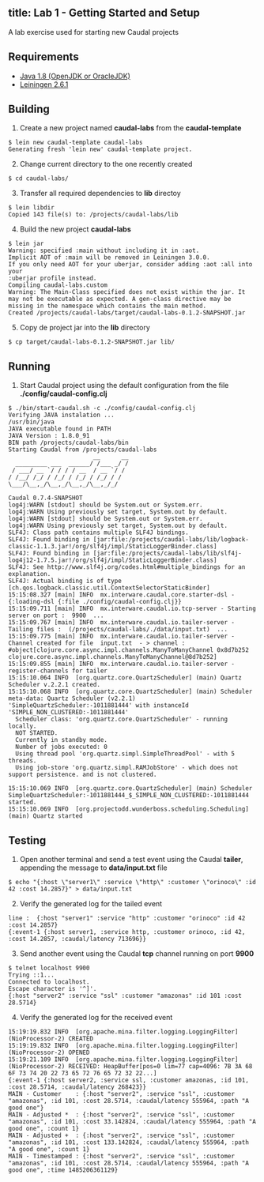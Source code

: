 title: Lab 1 - Getting Started and Setup
---
A lab exercise used for starting new Caudal projects

## Requirements
 * [Java 1.8 (OpenJDK or OracleJDK)](https://hackmd.io/s/SyhN1EdHe)
 * [Leiningen 2.6.1](installLeiningen)


## Building

1. Create a new project named **caudal-labs** from the **caudal-template**
```
$ lein new caudal-template caudal-labs
Generating fresh 'lein new' caudal-template project.
```

2. Change current directory to the one recently created
```
$ cd caudal-labs/
```

3. Transfer all required dependencies to **lib** directoy
```
$ lein libdir
Copied 143 file(s) to: /projects/caudal-labs/lib
```

4. Build the new project **caudal-labs**
```
$ lein jar
Warning: specified :main without including it in :aot.
Implicit AOT of :main will be removed in Leiningen 3.0.0.
If you only need AOT for your uberjar, consider adding :aot :all into your
:uberjar profile instead.
Compiling caudal-labs.custom
Warning: The Main-Class specified does not exist within the jar. It may not be executable as expected. A gen-class directive may be missing in the namespace which contains the main method.
Created /projects/caudal-labs/target/caudal-labs-0.1.2-SNAPSHOT.jar
```

5. Copy de project jar into the **lib** directory
```
$ cp target/caudal-labs-0.1.2-SNAPSHOT.jar lib/
```


## Running

1. Start Caudal project using the default configuration from the file **./config/caudal-config.clj**
```
$ ./bin/start-caudal.sh -c ./config/caudal-config.clj
Verifying JAVA instalation ...
/usr/bin/java
JAVA executable found in PATH
JAVA Version : 1.8.0_91
BIN path /projects/caudal-labs/bin
Starting Caudal from /projects/caudal-labs
                        __      __
  _________ ___  ______/ /___ _/ /
 / ___/ __ `/ / / / __  / __ `/ /
/ /__/ /_/ / /_/ / /_/ / /_/ / /
\___/\__,_/\__,_/\__,_/\__,_/_/

Caudal 0.7.4-SNAPSHOT
log4j:WARN [stdout] should be System.out or System.err.
log4j:WARN Using previously set target, System.out by default.
log4j:WARN [stdout] should be System.out or System.err.
log4j:WARN Using previously set target, System.out by default.
SLF4J: Class path contains multiple SLF4J bindings.
SLF4J: Found binding in [jar:file:/projects/caudal-labs/lib/logback-classic-1.1.3.jar!/org/slf4j/impl/StaticLoggerBinder.class]
SLF4J: Found binding in [jar:file:/projects/caudal-labs/lib/slf4j-log4j12-1.7.5.jar!/org/slf4j/impl/StaticLoggerBinder.class]
SLF4J: See http://www.slf4j.org/codes.html#multiple_bindings for an explanation.
SLF4J: Actual binding is of type [ch.qos.logback.classic.util.ContextSelectorStaticBinder]
15:15:08.327 [main] INFO  mx.interware.caudal.core.starter-dsl - {:loading-dsl {:file ./config/caudal-config.clj}}
15:15:09.711 [main] INFO  mx.interware.caudal.io.tcp-server - Starting server on port :  9900  ...
15:15:09.767 [main] INFO  mx.interware.caudal.io.tailer-server - Tailing files :  (/projects/caudal-labs/./data/input.txt)  ...
15:15:09.775 [main] INFO  mx.interware.caudal.io.tailer-server - Channel created for file  input.txt  - > channel :  #object[clojure.core.async.impl.channels.ManyToManyChannel 0x8d7b252 clojure.core.async.impl.channels.ManyToManyChannel@8d7b252]
15:15:09.855 [main] INFO  mx.interware.caudal.io.tailer-server - register-channels for tailer
15:15:10.064 INFO  [org.quartz.core.QuartzScheduler] (main) Quartz Scheduler v.2.2.1 created.
15:15:10.068 INFO  [org.quartz.core.QuartzScheduler] (main) Scheduler meta-data: Quartz Scheduler (v2.2.1) 'SimpleQuartzScheduler:-1011881444' with instanceId 'SIMPLE_NON_CLUSTERED:-1011881444'
  Scheduler class: 'org.quartz.core.QuartzScheduler' - running locally.
  NOT STARTED.
  Currently in standby mode.
  Number of jobs executed: 0
  Using thread pool 'org.quartz.simpl.SimpleThreadPool' - with 5 threads.
  Using job-store 'org.quartz.simpl.RAMJobStore' - which does not support persistence. and is not clustered.

15:15:10.069 INFO  [org.quartz.core.QuartzScheduler] (main) Scheduler SimpleQuartzScheduler:-1011881444_$_SIMPLE_NON_CLUSTERED:-1011881444 started.
15:15:10.069 INFO  [org.projectodd.wunderboss.scheduling.Scheduling] (main) Quartz started
```


## Testing

1. Open another terminal and send a test event using the Caudal **tailer**, appending the message to **data/input.txt** file
```
$ echo "{:host \"server1\" :service \"http\" :customer \"orinoco\" :id 42 :cost 14.2857}" > data/input.txt
```

2. Verify the generated log for the tailed event
```
line :  {:host "server1" :service "http" :customer "orinoco" :id 42 :cost 14.2857}
{:event-1 {:host server1, :service http, :customer orinoco, :id 42, :cost 14.2857, :caudal/latency 713696}}
```

3. Send another event using the Caudal **tcp** channel running on port **9900**
```
$ telnet localhost 9900
Trying ::1...
Connected to localhost.
Escape character is '^]'.
{:host "server2" :service "ssl" :customer "amazonas" :id 101 :cost 28.5714}
```

4. Verify the generated log for the received event
```
15:19:19.832 INFO  [org.apache.mina.filter.logging.LoggingFilter] (NioProcessor-2) CREATED
15:19:19.832 INFO  [org.apache.mina.filter.logging.LoggingFilter] (NioProcessor-2) OPENED
15:19:21.109 INFO  [org.apache.mina.filter.logging.LoggingFilter] (NioProcessor-2) RECEIVED: HeapBuffer[pos=0 lim=77 cap=4096: 7B 3A 68 6F 73 74 20 22 73 65 72 76 65 72 32 22...]
{:event-1 {:host server2, :service ssl, :customer amazonas, :id 101, :cost 28.5714, :caudal/latency 268423}}
MAIN - Customer    : {:host "server2", :service "ssl", :customer "amazonas", :id 101, :cost 28.5714, :caudal/latency 555964, :path "A good one"}
MAIN - Adjusted *  : {:host "server2", :service "ssl", :customer "amazonas", :id 101, :cost 33.142824, :caudal/latency 555964, :path "A good one", :count 1}
MAIN - Adjusted +  : {:host "server2", :service "ssl", :customer "amazonas", :id 101, :cost 133.142824, :caudal/latency 555964, :path "A good one", :count 1}
MAIN - Timestamped : {:host "server2", :service "ssl", :customer "amazonas", :id 101, :cost 28.5714, :caudal/latency 555964, :path "A good one", :time 1485206361129}
```
